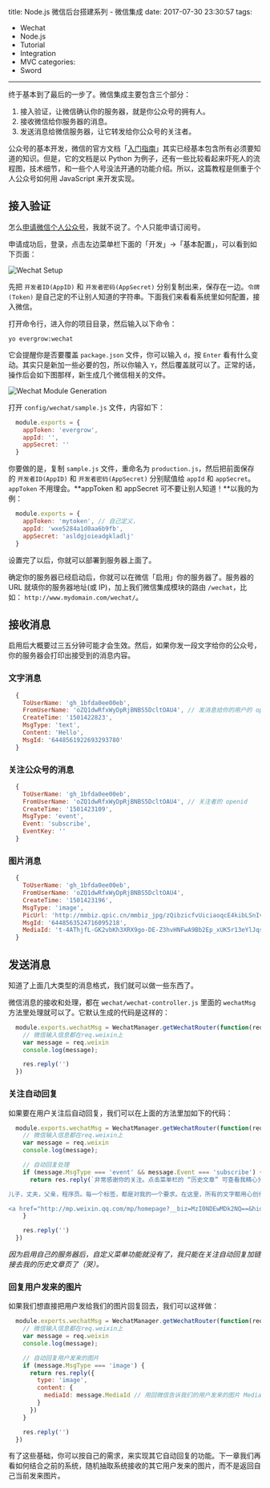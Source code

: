 title: Node.js 微信后台搭建系列 - 微信集成
date: 2017-07-30 23:30:57
tags:
  - Wechat
  - Node.js
  - Tutorial
  - Integration
  - MVC
categories:
  - Sword
---

终于基本到了最后的一步了。微信集成主要包含三个部分：  

1. 接入验证，让微信确认你的服务器，就是你公众号的拥有人。  
2. 接收微信给你服务器的消息。  
3. 发送消息给微信服务器，让它转发给你公众号的关注者。  

公众号的基本开发，微信的官方文档「[入门指南][]」其实已经基本包含所有必须要知道的知识。但是，它的文档是以 Python 为例子，还有一些比较看起来吓死人的流程图，技术细节，和一些个人号没法开通的功能介绍。所以，这篇教程是侧重于个人公众号如何用 JavaScript 来开发实现。  

[入门指南]: https://mp.weixin.qq.com/wiki?t=resource/res_main&id=mp1472017492_58YV5


## 接入验证

[申请微信个人公众号]: https://mp.weixin.qq.com/cgi-bin/loginpage?t=wxm2-login&lang=zh_CN

怎么[申请微信个人公众号][]，我就不说了。个人只能申请订阅号。  

申请成功后，登录，点击左边菜单栏下面的「开发」->「基本配置」，可以看到如下页面：  

![Wechat Setup](http://thinkingincrowd.u.qiniudn.com/11-wechat-setup.png)

先把 `开发者ID(AppID)` 和 `开发者密码(AppSecret)` 分别复制出来，保存在一边。`令牌(Token)` 是自己定的不让别人知道的字符串。下面我们来看看系统里如何配置，接入微信。  

打开命令行，进入你的项目目录，然后输入以下命令：  

`yo evergrow:wechat`  

它会提醒你是否要覆盖 `package.json` 文件，你可以输入 `d`，按 `Enter` 看有什么变动。其实只是新加一些必要的包，所以你输入 `Y`，然后覆盖就可以了。正常的话，操作后会如下图那样，新生成几个微信相关的文件。  

![Wechat Module Generation](http://thinkingincrowd.u.qiniudn.com/11-wechat-module-generation.png)

打开 `config/wechat/sample.js` 文件，内容如下：  

```javascript
  module.exports = {
    appToken: 'evergrow',
    appId: '',
    appSecret: ''
  }
```

你要做的是，复制 `sample.js` 文件，重命名为 `production.js`，然后把前面保存的 `开发者ID(AppID)` 和 `开发者密码(AppSecret)` 分别赋值给 `appId` 和 `appSecret`。`appToken` 不用理会。**appToken 和 appSecret 可不要让别人知道！**以我的为例：  

```javascript
  module.exports = {
    appToken: 'mytoken', // 自己定义，
    appId: 'wxe5284a1d0aa6b9fb',
    appSecret: 'asldgjoieadgkladlj'
  }
```

设置完了以后，你就可以部署到服务器上面了。  

确定你的服务器已经启动后，你就可以在微信「启用」你的服务器了。服务器的 URL 就填你的服务器地址(或 IP)，加上我们微信集成模块的路由 `/wechat`，比如： `http://www.mydomain.com/wechat/`。  


## 接收消息

启用后大概要过三五分钟可能才会生效。然后，如果你发一段文字给你的公众号，你的服务器会打印出接受到的消息内容。  

### 文字消息

```javascript
  {
    ToUserName: 'gh_1bfda0ee00eb',
    FromUserName: 'oZQ1dwRfxWyDpRjBNBS5DcltOAU4', // 发消息给你的用户的 openid
    CreateTime: '1501422823',
    MsgType: 'text',
    Content: 'Hello',
    MsgId: '6448561922693293780'
  }
```

### 关注公众号的消息  

```javascript
  {
    ToUserName: 'gh_1bfda0ee00eb',
    FromUserName: 'oZQ1dwRfxWyDpRjBNBS5DcltOAU4', // 关注者的 openid
    CreateTime: '1501423109',
    MsgType: 'event',
    Event: 'subscribe',
    EventKey: ''
  }
```

### 图片消息

```javascript
  {
    ToUserName: 'gh_1bfda0ee00eb',
    FromUserName: 'oZQ1dwRfxWyDpRjBNBS5DcltOAU4',
    CreateTime: '1501423196',
    MsgType: 'image',
    PicUrl: 'http://mmbiz.qpic.cn/mmbiz_jpg/zQibzicfvUiciaoqcE4kibLSnIvGs2SI0g5zHSnUQFeXvom1SHLEAHK8csInU7jXodQaG1ScxibfwkSG7MEK09xyukTQ/0',
    MsgId: '6448563524716095218',
    MediaId: 't-4AThjfL-GK2vbKh3XRX9go-DE-Z3hvHNFwA9Bb2Ep_xUK5r13eYlJqsD8FLqqw'
  }
```

## 发送消息

知道了上面几大类型的消息格式，我们就可以做一些东西了。  

微信消息的接收和处理，都在 `wechat/wechat-controller.js` 里面的 `wechatMsg` 方法里处理就可以了。它默认生成的代码是这样的：  

```javascript
  module.exports.wechatMsg = WechatManager.getWechatRouter(function(req, res, next) {
    // 微信输入信息都在req.weixin上
    var message = req.weixin
    console.log(message);

    res.reply('')
  })
```

### 关注自动回复

如果要在用户关注后自动回复，我们可以在上面的方法里加如下的代码：  

```javascript
  module.exports.wechatMsg = WechatManager.getWechatRouter(function(req, res, next) {
    // 微信输入信息都在req.weixin上
    var message = req.weixin
    console.log(message);

    // 自动回复处理
    if (message.MsgType === 'event' && message.Event === 'subscribe') {
      return res.reply(`非常感谢你的关注。点击菜单栏的 “历史文章” 可查看我精心分类的文章列表。

儿子，丈夫，父亲，程序员。每一个标签，都是对我的一个要求。在这里，所有的文字都用心创作，记录了我在每一个标签下逐渐成长的经历和思考。希望某一篇文章，甚至某一句话，能与你产生共鸣。

<a href="http://mp.weixin.qq.com/mp/homepage?__biz=MzI0NDEwMDk2NQ==&hid=1&sn=b1cd332c53a573ea36c4a71e19f47539#wechat_redirect">历史文章</a>`)
    }

    res.reply('')
  })
```

_因为启用自己的服务器后，自定义菜单功能就没有了，我只能在关注自动回复加链接去我的历史文章页了（哭）。_


### 回复用户发来的图片

如果我们想直接把用户发给我们的图片回复回去，我们可以这样做：  

```javascript
  module.exports.wechatMsg = WechatManager.getWechatRouter(function(req, res, next) {
    // 微信输入信息都在req.weixin上
    var message = req.weixin
    console.log(message);

    // 自动回复用户发来的图片
    if (message.MsgType === 'image') {
      return res.reply({
        type: 'image',
        content: {
          mediaId: message.MediaId // 用回微信告诉我们的用户发来的图片 MediaId
        }
      })
    }

    res.reply('')
  })
```

有了这些基础，你可以按自己的需求，来实现其它自动回复的功能。下一章我们再看如何结合之前的系统，随机抽取系统接收的其它用户发来的图片，而不是返回自己当前发来图片。  
